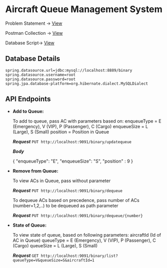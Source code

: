 # Aircraft Queue Management System

Problem Statement -> [View](/resources/Exercise.txt)

Postman Collection -> [View](resources/binarydemo.postman_collection.json)

Database Script-> [View](resources/script.sql)

## Database Details
```
spring.datasource.url=jdbc:mysql://localhost:8889/binary
spring.datasource.username=root
spring.datasource.password=root
spring.jpa.database-platform=org.hibernate.dialect.MySQLDialect
```
## API Endpoints

  - **Add to Queue:**
  
    To add to queue, pass AC with parameters based on:
     enqueueType = E (Emergency), V (VIP), P (Passenger), C (Cargo)
     enqueueSize = L (Large), S (Small)
     position = Position in Queue
   
     **_Request_** `PUT http://localhost:9091/binary/updatequeue`

     **_Body_**

       {
           "enqueueType": "E",
           "enqueueSize": "S",
           "position" : 9
       }
    
  - **Remove from Queue:**
   
      To view ACs in Queue, pass without parameter

     **_Request_** `PUT http://localhost:9091/binary/dequeue`

      To dequeue ACs based on precedence, pass number of ACs (number=1,2,..) to be dequeued as path parameter

      **_Request_** `PUT http://localhost:9091/binary/dequeue/{number}`
 
   - **State of Queue:**

      To view state of queue, based on following parameters:
      aircraftId (Id of AC in Queue)
      queueType = E (Emergency), V (VIP), P (Passenger), C (Cargo)
      queueSize = L (Large), S (Small)

      **_Request_** `GET http://localhost:9091/binary/list?queueType=V&queueSize=S&aircraftId=1`

